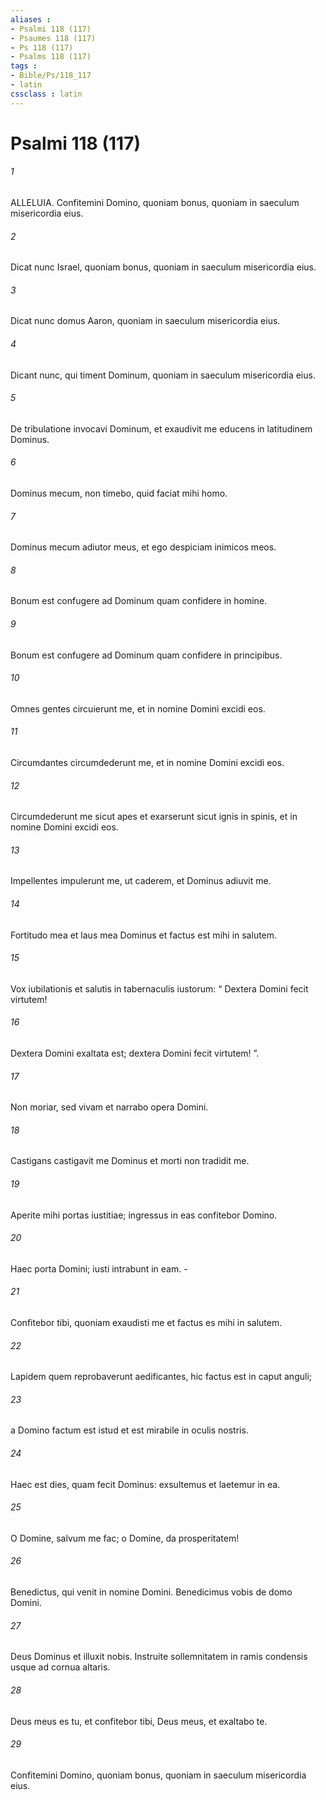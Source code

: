 ```yaml
---
aliases : 
- Psalmi 118 (117)
- Psaumes 118 (117)
- Ps 118 (117)
- Psalms 118 (117)
tags : 
- Bible/Ps/118_117
- latin
cssclass : latin
---
```


# Psalmi 118 (117)

###### 1
ALLELUIA. Confitemini Domino, quoniam bonus, quoniam in saeculum misericordia eius.
###### 2
Dicat nunc Israel, quoniam bonus, quoniam in saeculum misericordia eius.
###### 3
Dicat nunc domus Aaron, quoniam in saeculum misericordia eius.
###### 4
Dicant nunc, qui timent Dominum, quoniam in saeculum misericordia eius.
###### 5
De tribulatione invocavi Dominum, et exaudivit me educens in latitudinem Dominus.
###### 6
Dominus mecum, non timebo, quid faciat mihi homo.
###### 7
Dominus mecum adiutor meus, et ego despiciam inimicos meos.
###### 8
Bonum est confugere ad Dominum quam confidere in homine.
###### 9
Bonum est confugere ad Dominum quam confidere in principibus.
###### 10
Omnes gentes circuierunt me, et in nomine Domini excidi eos.
###### 11
Circumdantes circumdederunt me, et in nomine Domini excidi eos.
###### 12
Circumdederunt me sicut apes et exarserunt sicut ignis in spinis, et in nomine Domini excidi eos.
###### 13
Impellentes impulerunt me, ut caderem, et Dominus adiuvit me.
###### 14
Fortitudo mea et laus mea Dominus et factus est mihi in salutem.
###### 15
Vox iubilationis et salutis in tabernaculis iustorum: “ Dextera Domini fecit virtutem!
###### 16
Dextera Domini exaltata est; dextera Domini fecit virtutem! ”.
###### 17
Non moriar, sed vivam et narrabo opera Domini.
###### 18
Castigans castigavit me Dominus et morti non tradidit me.
###### 19
Aperite mihi portas iustitiae; ingressus in eas confitebor Domino.
###### 20
Haec porta Domini; iusti intrabunt in eam. -
###### 21
Confitebor tibi, quoniam exaudisti me et factus es mihi in salutem.
###### 22
Lapidem quem reprobaverunt aedificantes, hic factus est in caput anguli;
###### 23
a Domino factum est istud et est mirabile in oculis nostris.
###### 24
Haec est dies, quam fecit Dominus: exsultemus et laetemur in ea.
###### 25
O Domine, salvum me fac; o Domine, da prosperitatem!
###### 26
Benedictus, qui venit in nomine Domini. Benedicimus vobis de domo Domini.
###### 27
Deus Dominus et illuxit nobis. Instruite sollemnitatem in ramis condensis usque ad cornua altaris.
###### 28
Deus meus es tu, et confitebor tibi, Deus meus, et exaltabo te.
###### 29
Confitemini Domino, quoniam bonus, quoniam in saeculum misericordia eius.
